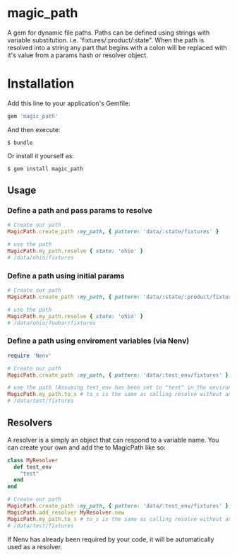 # magic_path
A gem for dynamic file paths. Paths can be defined using strings with variable substitution.  i.e. 'fixtures/:product/:state".  When the path is resolved into a string any part that begins with a colon will be replaced with it's value from a params hash or resolver object.



# Installation

Add this line to your application's Gemfile:

```ruby
gem 'magic_path'
```

And then execute:

    $ bundle

Or install it yourself as:

    $ gem install magic_path

## Usage

### Define a path and pass params to resolve
```ruby
# Create our path
MagicPath.create_path :my_path, { pattern: 'data/:state/fixtures' }

# use the path
MagicPath.my_path.resolve { state: 'ohio' }
# /data/ohio/fixtures
```

### Define a path using initial params
```ruby
# Create our path
MagicPath.create_path :my_path, { pattern: 'data/:state/:product/fixtures', params: { product: 'foobar' } }

# use the path
MagicPath.my_path.resolve { state: 'ohio' }
# /data/ohio/foobar/fixtures
```

### Define a path using enviroment variables (via Nenv)
```ruby
require 'Nenv' 

# Create our path
MagicPath.create_path :my_path, { pattern: 'data/:test_env/fixtures' }

# use the path (Assuming test_env has been set to "test" in the environment)
MagicPath.my_path.to_s # to_s is the same as calling resolve without an aditional params hash.
# /data/test/fixtures
```

## Resolvers
A resolver is a simply an object that can respond to a variable name.  You can create your own and add the to MagicPath like so:

```ruby
class MyResolver
  def test_env
    "test"
  end
end

# Create our path
MagicPath.create_path :my_path, { pattern: 'data/:test_env/fixtures' }
MagicPath.add_resolver MyResolver.new
MagicPath.my_path.to_s # to_s is the same as calling resolve without an aditional params hash.
# /data/test/fixtures
```

If Nenv has already been required by your code, it will be automatically used as a resolver.  
